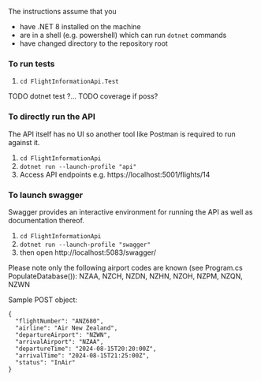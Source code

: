 The instructions assume that you
- have .NET 8 installed on the machine
- are in a shell (e.g. powershell) which can run `dotnet` commands
- have changed directory to the repository root


### To run tests
1. `cd FlightInformationApi.Test`

TODO dotnet test ?...
TODO coverage if poss?


### To directly run the API
The API itself has no UI so another tool like Postman is required to run against it.
1. `cd FlightInformationApi`
2. `dotnet run --launch-profile "api"`
3. Access API endpoints e.g. https://localhost:5001/flights/14


### To launch swagger
Swagger provides an interactive environment for running the API as well as documentation thereof.

1. `cd FlightInformationApi`
2. `dotnet run --launch-profile "swagger"`
3. then open http://localhost:5083/swagger/

Please note only the following airport codes are known (see Program.cs PopulateDatabase()): NZAA, NZCH, NZDN, NZHN, NZOH, NZPM, NZQN, NZWN

Sample POST object:
```
{
  "flightNumber": "ANZ680",
  "airline": "Air New Zealand",
  "departureAirport": "NZWN",
  "arrivalAirport": "NZAA",
  "departureTime": "2024-08-15T20:20:00Z",
  "arrivalTime": "2024-08-15T21:25:00Z",
  "status": "InAir"
}
```